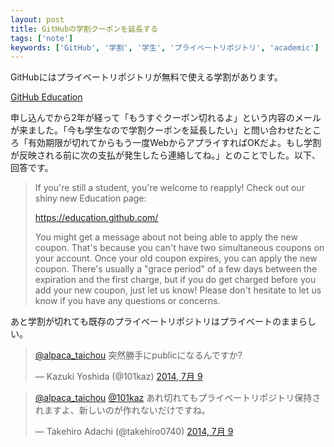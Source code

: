 ```yaml
---
layout: post
title: GitHubの学割クーポンを延長する
tags: ['note']
keywords: ['GitHub', '学割', '学生', 'プライベートリポジトリ', 'academic']
---
```


GitHubにはプライベートリポジトリが無料で使える学割があります。

[GitHub Education](https://education.github.com/)

申し込んでから2年が経って「もうすぐクーポン切れるよ」という内容のメールが来ました。「今も学生なので学割クーポンを延長したい」と問い合わせたところ「有効期限が切れてからもう一度WebからアプライすればOKだよ。もし学割が反映される前に次の支払が発生したら連絡してね。」とのことでした。以下、回答です。

> If you're still a student, you're welcome to reapply! Check out our shiny new Education page:
>
> https://education.github.com/
>
> You might get a message about not being able to apply the new coupon. That's because you can't have two simultaneous coupons on your account. Once your old coupon expires, you can apply the new coupon. There's usually a "grace period" of a few days between the expiration and the first charge, but if you do get charged before you add your new coupon, just let us know! Please don't hesitate to let us know if you have any questions or concerns.

あと学割が切れても既存のプライベートリポジトリはプライベートのままらしい。

<blockquote class="twitter-tweet" lang="ja"><p><a href="https://twitter.com/alpaca_taichou">@alpaca_taichou</a> 突然勝手にpublicになるんですか?</p>&mdash; Kazuki Yoshida (@101kaz) <a href="https://twitter.com/101kaz/statuses/486756076776214528">2014, 7月 9</a></blockquote>
<script async src="//platform.twitter.com/widgets.js" charset="utf-8"></script>

<blockquote class="twitter-tweet" lang="ja"><p><a href="https://twitter.com/alpaca_taichou">@alpaca_taichou</a> <a href="https://twitter.com/101kaz">@101kaz</a> あれ切れてもプライベートリポジトリ保持されますよ、新しいのが作れないだけですね。</p>&mdash; Takehiro Adachi (@takehiro0740) <a href="https://twitter.com/takehiro0740/statuses/486901860544946176">2014, 7月 9</a></blockquote>
<script async src="//platform.twitter.com/widgets.js" charset="utf-8"></script>
